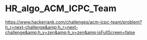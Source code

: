 # HR_algo_ACM_ICPC_Team
https://www.hackerrank.com/challenges/acm-icpc-team/problem?h_r=next-challenge&amp;h_r=next-challenge&amp;h_v=zen&amp;h_v=zen&amp;isFullScreen=false
